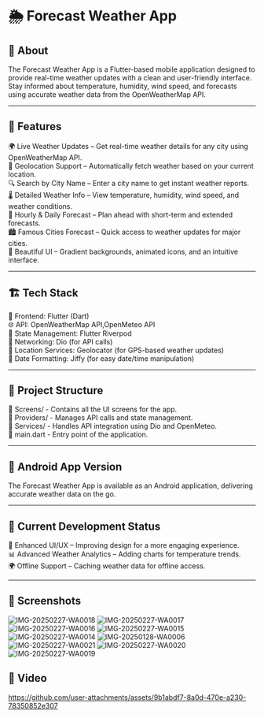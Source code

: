  
# 🌦️ Forecast Weather App  

## 📝 About  
The Forecast Weather App is a Flutter-based mobile application designed to provide real-time weather updates with a clean and user-friendly interface.  
Stay informed about temperature, humidity, wind speed, and forecasts using accurate weather data from the OpenWeatherMap API.  

---

## 🚀 Features  
🌍 Live Weather Updates – Get real-time weather details for any city using OpenWeatherMap API.  
📍 Geolocation Support – Automatically fetch weather based on your current location.  
🔍 Search by City Name – Enter a city name to get instant weather reports.  
🌡️ Detailed Weather Info – View temperature, humidity, wind speed, and weather conditions.  
📅 Hourly & Daily Forecast – Plan ahead with short-term and extended forecasts.  
🏙️ Famous Cities Forecast – Quick access to weather updates for major cities.  
🎨 Beautiful UI – Gradient backgrounds, animated icons, and an intuitive interface.  

---

## 🏗️ Tech Stack  
📱 Frontend: Flutter (Dart)  
🌐 API: OpenWeatherMap API,OpenMeteo API  
📂 State Management: Flutter Riverpod  
📡 Networking: Dio (for API calls)  
📍 Location Services: Geolocator (for GPS-based weather updates)  
📆 Date Formatting: Jiffy (for easy date/time manipulation)  

---

## 📂 Project Structure  
📁 Screens/ - Contains all the UI screens for the app.  
📁 Providers/ - Manages API calls and state management.  
📁 Services/ - Handles API integration using Dio and OpenMeteo.  
📄 main.dart - Entry point of the application.  

---

## 📱 Android App Version  
The Forecast Weather App is available as an Android application, delivering accurate weather data on the go.  

---

## 🚧 Current Development Status  
🔄 Enhanced UI/UX – Improving design for a more engaging experience.  
📊 Advanced Weather Analytics – Adding charts for temperature trends.  
🌍 Offline Support – Caching weather data for offline access.  

---
## 📸 Screenshots
![IMG-20250227-WA0018](https://github.com/user-attachments/assets/0c35fc35-219c-48ec-9895-c9a85186f27b)
![IMG-20250227-WA0017](https://github.com/user-attachments/assets/21ad627d-c08e-4570-b233-fb0a9642b358)
![IMG-20250227-WA0016](https://github.com/user-attachments/assets/0c9ea30c-c61a-41b4-9d93-50ad63ec3533)
![IMG-20250227-WA0015](https://github.com/user-attachments/assets/060219f1-a1fb-4883-b5e9-3c40cfb466cb)
![IMG-20250227-WA0014](https://github.com/user-attachments/assets/dc38e4c4-e33e-4d1a-a6b6-2a192a9e6b5e)
![IMG-20250128-WA0006](https://github.com/user-attachments/assets/0c5eb377-d8cb-426d-902e-fc0ee3efbed0)
![IMG-20250227-WA0021](https://github.com/user-attachments/assets/db2c862d-a604-474a-b6a5-80c8d8d3f5ed)
![IMG-20250227-WA0020](https://github.com/user-attachments/assets/f33b174d-bd73-49aa-a743-3026c34c22a4)
![IMG-20250227-WA0019](https://github.com/user-attachments/assets/ef4d3f4c-98d3-48d3-afee-1181868029e9)

## 🎥 Video

https://github.com/user-attachments/assets/9b1abdf7-8a0d-470e-a230-78350852e307


 
